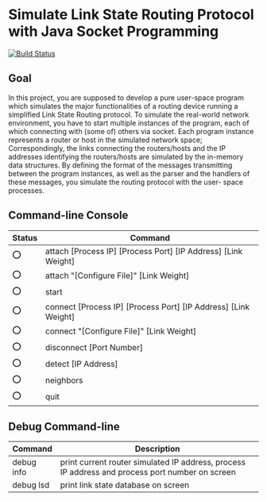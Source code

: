 # Simulate Link State Routing Protocol with Java Socket Programming
[![Build Status](https://travis-ci.org/NineKa/COMP535-Simulate-Link-State-Routing-Protocol.svg?branch=master)](https://travis-ci.org/NineKa/COMP535-Simulate-Link-State-Routing-Protocol)

## Goal
In this project, you are supposed to develop a pure user-space program which simulates the major functionalities of a routing device running a simplified Link State Routing protocol.
To simulate the real-world network environment, you have to start multiple instances of the program, each of which connecting with (some of) others via socket. Each program instance represents a router or host in the simulated network space; Correspondingly, the links connecting the routers/hosts and the IP addresses identifying the routers/hosts are simulated by the in-memory data structures.
By defining the format of the messages transmitting between the program instances, as well as the parser and the handlers of these messages, you simulate the routing protocol with the user- space processes.

## Command-line Console
| Status      | Command                                                        |
|-------------|----------------------------------------------------------------|
| :o:         | attach [Process IP] [Process Port] [IP Address] [Link Weight]  |
| :o:         | attach "[Configure File]" [Link Weight]                        |
| :o:         | start                                                          |
| :o:         | connect [Process IP] [Process Port] [IP Address] [Link Weight] |
| :o:         | connect "[Configure File]" [Link Weight]                       |
| :o:         | disconnect [Port Number]                                       |
| :o:         | detect [IP Address]                                            |
| :o:         | neighbors                                                      |
| :o:         | quit                                                           |

## Debug Command-line 
| Command     | Description                                                                                     |
|-------------|-------------------------------------------------------------------------------------------------|
| debug info  | print current router simulated IP address, process IP address and process port number on screen |
| debug lsd   | print link state database on screen                                                             |